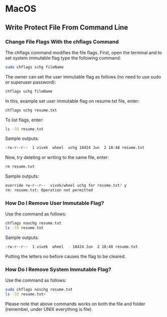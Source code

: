 # MacOS

## Write Protect File From Command Line

### Change File Flags With the chflags Command

The chflags command modifies the file flags. First, open the terminal and to set system immutable flag type the following command:

```bash
sudo chflags schg fileName
```

The owner can set the user immutable flag as follows (no need to use sudo or superuser password):

```bash
chflags uchg fileName
```

In this, example set user immutable flag on resume.txt file, enter:

```bash
chflags uchg resume.txt
```

To list flags, enter:

```bash
ls -lO resume.txt
```

Sample outputs:

```bash
-rw-r--r--  1 vivek  wheel  uchg 18424 Jun  2 18:48 resume.txt
```

Now, try deleting or writing to the same file, enter:

```bash
rm resume.txt
```

Sample outputs:

```bash
override rw-r--r--  vivek/wheel uchg for resume.txt? y
rm: resume.txt: Operation not permitted
```

### How Do I Remove User Immutable Flag?

Use the command as follows:

```bash
chflags nouchg resume.txt
ls -lO resume.txt
```

Sample outputs:

```bash
-rw-r--r--  1 vivek  wheel  - 18424 Jun  2 18:48 resume.txt
```

Putting the letters no before causes the flag to be cleared.

### How Do I Remove System Immutable Flag?

Use the command as follows:

```bash
sudo chflags noschg resume.txt
ls -lO resume.txt<
```

Please note that above commands works on both the file and folder (remember, under UNIX everything is file).
